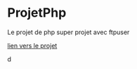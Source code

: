 # ProjetPhp
Le projet de php
super projet avec ftpuser

[lien vers le projet](https://php.tlbail.fr/projet)

d
